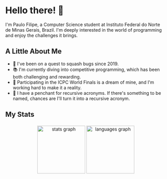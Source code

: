 # Hello there! 👋

I'm Paulo Filipe, a Computer Science student at Instituto Federal do Norte de Minas Gerais, Brazil. I'm deeply interested in the world of programming and enjoy the challenges it brings.

## A Little About Me

- 🐞 I've been on a quest to squash bugs since 2019. 
- 📚 I'm currently diving into competitive programming, which has been both challenging and rewarding.
- 🎯 Participating in the ICPC World Finals is a dream of mine, and I'm working hard to make it a reality.
- 🔄 I have a penchant for recursive acronyms. If there's something to be named, chances are I'll turn it into a recursive acronym.

## My Stats

###
<div align="center">
  <img src="https://github-readme-stats-one-indol.vercel.app/api?username=filipemsilv4&hide_title=true&hide_rank=false&rank_icon=default&show_icons=true&include_all_commits=true&count_private=true&disable_animations=false&theme=dracula&locale=en&hide_border=false&order=1&theme=transparent&custom_title=My%20Github%20stats" height="150" alt="stats graph" />
  
  <img src="https://github-readme-stats-one-indol.vercel.app/api/top-langs?username=filipemsilv4&locale=en&hide_title=true&layout=compact&card_width=320&langs_count=8&theme=transparent&hide_border=false&order=2" height="150" alt="languages graph" />

  <!--
  <img src="https://github-readme-stats-one-indol.vercel.app/api/wakatime?username=filipemsilv4" alt="Harlok's WakaTime stats">
  -->

</div>

###

<!--
**filipemsilv4/filipemsilv4** is a ✨ _special_ ✨ repository because its `README.md` (this file) appears on your GitHub profile.

Here are some ideas to get you started:

- 🔭 I’m currently working on ...
- 🌱 I’m currently learning ...
- 👯 I’m looking to collaborate on ...
- 🤔 I’m looking for help with ...
- 💬 Ask me about ...
- 📫 How to reach me: ...
- 😄 Pronouns: ...
- ⚡ Fun fact: ...
-->
